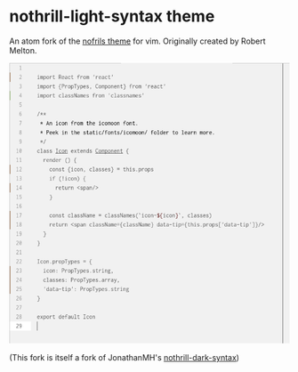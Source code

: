 # nothrill-light-syntax theme

An atom fork of the [nofrils theme][] for vim. Originally created by Robert Melton.

![Nothrill for atom screenshot](https://github.com/fasterthanlime/nothrill-light-syntax/blob/master/nothrill-light-screenshot.png?raw=true)

(This fork is itself a fork of JonathanMH's [nothrill-dark-syntax][])

[nofrils theme]: https://github.com/robertmeta/nofrils
[nothrill-dark-syntax]: https://github.com/jonathanmh/nothrill-dark-syntax


